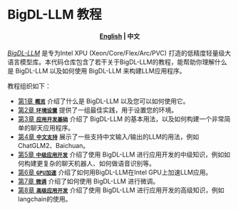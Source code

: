 <p align="center"><h1>BigDL-LLM 教程</h1><p>
  
<h4 align="center">
    <p>
        <a href="../README.md">English</a> |
        <b>中文</b>
    <p>
</h4>

[_BigDL-LLM_](https://github.com/intel-analytics/BigDL/tree/main/python/llm) 是专为Intel XPU (Xeon/Core/Flex/Arc/PVC) 打造的低精度轻量级大语言模型库。本代码仓库包含了若干关于BigDL-LLM的教程，能帮助你理解什么是 BigDL-LLM 以及如何使用 BigDL-LLM 来构建LLM应用程序。

教程组织如下：

- [第1章 **`概览`**](./ch_1_Introduction) 介绍了什么是 BigDL-LLM 以及您可以如何使用它。
- [第2章 **`环境设置`**](./ch_2_Environment_Setup) 提供了一组最佳实践，用于设置您的环境。
- [第3章 **`应用开发基础`**](./ch_3_AppDev_Basic) 介绍了 BigDL-LLM 的基本用法，以及如何构建一个非常简单的聊天应用程序。
- [第4章 **`中文支持`**](./ch_4_Chinese_Support) 展示了一些支持中文输入/输出的LLM的用法，例如ChatGLM2、Baichuan。
- [第5章 **`中级应用开发`**](./ch_5_AppDev_Intermediate) 介绍了使用 BigDL-LLM 进行应用开发的中级知识，例如如何构建更复杂的聊天机器人、如何做语音识别等。
- [第6章 **`GPU加速`**](./ch_6_GPU_Acceleration) 介绍了如何用BigDL-LLM在Intel GPU上加速LLM应用。
- [第7章 **`微调`**](./ch_7_Finetune) 介绍了如何使用 BigDL-LLM 进行微调。
- [第8章 **`高级应用开发`**](./ch_8_AppDev_Advanced) 介绍了使用 BigDL-LLM 进行应用开发的高级知识，例如langchain的使用。

